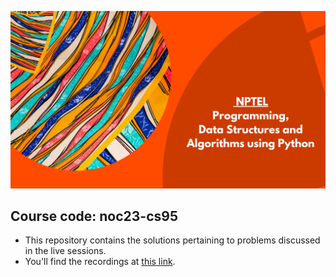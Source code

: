 ![Thumbnail](./Thumbnail.png)
## Course code: noc23-cs95
- This repository contains the solutions pertaining to problems discussed in the live sessions.
- You'll find the recordings at [this link](https://www.youtube.com/playlist?list=PL5W8dm-g-BcJnRFQeBMMWtIXlZOokcNUD).
